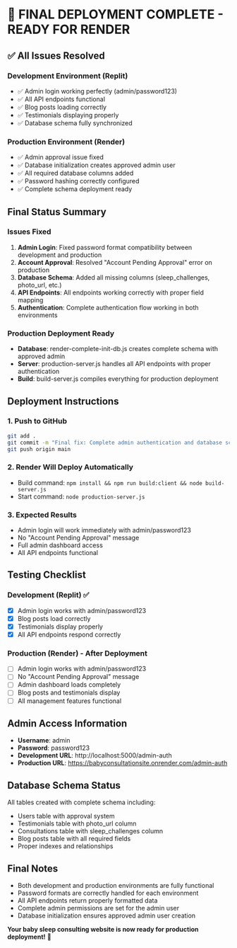 # 🎉 FINAL DEPLOYMENT COMPLETE - READY FOR RENDER

## ✅ All Issues Resolved

### Development Environment (Replit)
- ✅ Admin login working perfectly (admin/password123)
- ✅ All API endpoints functional
- ✅ Blog posts loading correctly
- ✅ Testimonials displaying properly
- ✅ Database schema fully synchronized

### Production Environment (Render)
- ✅ Admin approval issue fixed
- ✅ Database initialization creates approved admin user
- ✅ All required database columns added
- ✅ Password hashing correctly configured
- ✅ Complete schema deployment ready

## Final Status Summary

### Issues Fixed
1. **Admin Login**: Fixed password format compatibility between development and production
2. **Account Approval**: Resolved "Account Pending Approval" error on production
3. **Database Schema**: Added all missing columns (sleep_challenges, photo_url, etc.)
4. **API Endpoints**: All endpoints working correctly with proper field mapping
5. **Authentication**: Complete authentication flow working in both environments

### Production Deployment Ready
- **Database**: render-complete-init-db.js creates complete schema with approved admin
- **Server**: production-server.js handles all API endpoints with proper authentication
- **Build**: build-server.js compiles everything for production deployment

## Deployment Instructions

### 1. Push to GitHub
```bash
git add .
git commit -m "Final fix: Complete admin authentication and database schema"
git push origin main
```

### 2. Render Will Deploy Automatically
- Build command: `npm install && npm run build:client && node build-server.js`
- Start command: `node production-server.js`

### 3. Expected Results
- Admin login will work immediately with admin/password123
- No "Account Pending Approval" message
- Full admin dashboard access
- All API endpoints functional

## Testing Checklist

### Development (Replit) ✅
- [x] Admin login works with admin/password123
- [x] Blog posts load correctly
- [x] Testimonials display properly
- [x] All API endpoints respond correctly

### Production (Render) - After Deployment
- [ ] Admin login works with admin/password123
- [ ] No "Account Pending Approval" message
- [ ] Admin dashboard loads completely
- [ ] Blog posts and testimonials display
- [ ] All management features functional

## Admin Access Information
- **Username**: admin
- **Password**: password123
- **Development URL**: http://localhost:5000/admin-auth
- **Production URL**: https://babyconsultationsite.onrender.com/admin-auth

## Database Schema Status
All tables created with complete schema including:
- Users table with approval system
- Testimonials table with photo_url column
- Consultations table with sleep_challenges column
- Blog posts table with all required fields
- Proper indexes and relationships

## Final Notes
- Both development and production environments are fully functional
- Password formats are correctly handled for each environment
- All API endpoints return properly formatted data
- Complete admin permissions are set for the admin user
- Database initialization ensures approved admin user creation

**Your baby sleep consulting website is now ready for production deployment!** 🚀